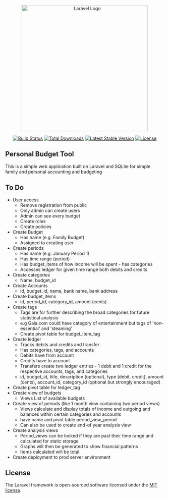 <p align="center"><a href="https://laravel.com" target="_blank"><img src="https://raw.githubusercontent.com/laravel/art/master/logo-lockup/5%20SVG/2%20CMYK/1%20Full%20Color/laravel-logolockup-cmyk-red.svg" width="400" alt="Laravel Logo"></a></p>

<p align="center">
<a href="https://github.com/laravel/framework/actions"><img src="https://github.com/laravel/framework/workflows/tests/badge.svg" alt="Build Status"></a>
<a href="https://packagist.org/packages/laravel/framework"><img src="https://img.shields.io/packagist/dt/laravel/framework" alt="Total Downloads"></a>
<a href="https://packagist.org/packages/laravel/framework"><img src="https://img.shields.io/packagist/v/laravel/framework" alt="Latest Stable Version"></a>
<a href="https://packagist.org/packages/laravel/framework"><img src="https://img.shields.io/packagist/l/laravel/framework" alt="License"></a>
</p>

## Personal Budget Tool

This is a simple web application built on Laravel and SQLite for simple family and personal accounting and budgeting

## To Do

- User access
  - Remove registration from public
  - Only admin can create users
  - Admin can see every budget
  - Create roles
  - Create policies
- Create Budget
    - Has name (e.g. Family Budget)
    - Assigned to creating user
- Create periods
  - Has name (e.g. January Period 1)
  - Has time range (period)
  - Has budget_items of how income will be spent - has categories
  - Accesses ledger for given time range both debits and credits
- Create categories
  - Name, budget_id
- Create Accounts
  - id, budget_id, name, bank name, bank address
- Create budget_items
    - id, period_id, category_id, amount (cents)
- Create tags
  - Tags are for further describing the broad categories for future statistical analysis
  - e.g Gaia.com could have category of entertainment but tags of 'non-essential' and 'steaming'
  - Create pivot table for budget_item_tag
- Create ledger
    - Tracks debits and credits and transfer 
    - Has categories, tags, and accounts
    - Debits have from account
    - Credits have to account
    - Transfers create two ledger entries - 1 debit and 1 credit for the respective accounts, tags, and categories
    - id, budget_id, title, description (optional), type (debit, credit), amount (cents), account_id, category_id (optional but strongly encouraged)
- Create pivot table for ledger_tag
- Create view of budgets
    - Views List of available budgets
- Create view of periods (like 1 month view containing two period views)
    - Views calculate and display totals of income and outgoing and balances within certain categories and accounts
    - have name and pivot table period_view_period
    - Can also be used to create end-of year analysis view 
- Create analysis views
  - Period_views can be locked if they are past their time range and calculated for static storage
  - Graphs will then be generated to show financial patterns
  - Items calculated will be total
- Create deployment to prod server environment

## License

The Laravel framework is open-sourced software licensed under the [MIT license](https://opensource.org/licenses/MIT).
